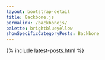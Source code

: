 ```yaml
---
layout: bootstrap-detail
title: Backbone.js
permalink: /backbonejs/
palette: brightblueyellow
showSpecificCategoryPosts: Backbone
---
```

{% include latest-posts.html %}
